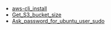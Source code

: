* [aws-cli_install](AWS/aws-cli_install.md)
* [Get_S3_bucket_size](AWS/Get_S3_bucket_size.md)
* [Ask_password_for_ubuntu_user_sudo](AWS/Ask_password_for_ubuntu_user_sudo.md)
